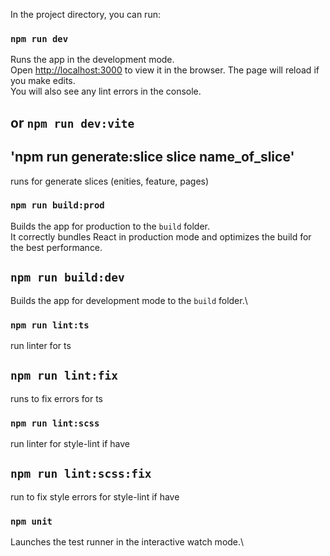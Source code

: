
In the project directory, you can run:

### `npm run dev` 

Runs the app in the development mode.\
Open [http://localhost:3000](http://localhost:3000) to view it in the browser.
The page will reload if you make edits.\
You will also see any lint errors in the console.
 
## or `npm run dev:vite`

## 'npm run generate:slice slice name_of_slice'

runs for generate slices (enities, feature, pages)

### `npm run build:prod`

Builds the app for production to the `build` folder.\
It correctly bundles React in production mode and optimizes the build for the best performance.


## `npm run build:dev`

Builds the app for development mode to the `build` folder.\


### `npm run lint:ts`
run linter for ts 


## `npm run lint:fix` 
runs to fix errors for ts 


### `npm run lint:scss` 
run linter for style-lint if have 


## `npm run lint:scss:fix` 
run to fix style errors for style-lint if have 


### `npm unit`
Launches the test runner in the interactive watch mode.\
